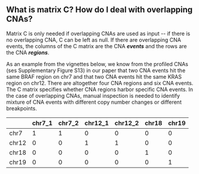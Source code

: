 ## What is matrix C? How do I deal with overlapping CNAs?

  Matrix C is only needed if overlapping CNAs are used as input -- if there is no overlapping CNA, C can be left as null. If there are overlapping CNA events, the columns of the C matrix are the CNA ***events*** and the rows are the CNA ***regions***.
  
  As an example from the vignettes below, we know from the profiled CNAs (ses Supplementary Figure S13) in our paper that two CNA events hit the same BRAF region on chr7 and that two CNA events hit the same KRAS region on chr12. There are altogether four CNA regions and six CNA events. The C matrix specifies whether CNA regions harbor specific CNA events. In the case of overlapping CNAs, manual inspection is needed to identify mixture of CNA events with different copy number changes or different breakpoints.
  
  |            |     chr7_1 |    chr7_2 |     chr12_1 |    chr12_2 | chr18 | chr19 |
  |------------|------------|-----------|-------------|------------|-------|-------|
  |        chr7|       1    |      1    |       0     |       0    |   0   |   0   |
  |       chr12|       0    |      0    |       1     |       1    |   0   |   0   |
  |       chr18|       0    |      0    |       0     |       0    |   1   |   0   |
  |       chr19|       0    |      0    |       0     |       0    |   0   |   1   |


